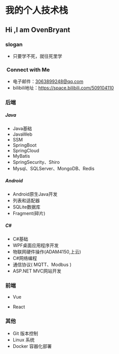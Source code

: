 # 我的个人技术栈



## Hi ,I am OvenBryant

### slogan

- 只要学不死，就往死里学




### &nbsp;Connect with Me

- 电子邮件：3063899248@qq.com
- bilibili地址：https://space.bilibili.com/509104110



### 后端

##### Java

- Java基础
- JavaWeb
- SSM
- SpringBoot
- SpringCloud
- MyBatis
- SpringSecurity、Shiro
- Mysql、SQLServer、MongoDB、Redis

##### Android

- Android原生Java开发
- 列表和适配器
- SQLite数据库
- Fragment(碎片)

##### C#

- C#基础
- WPF桌面应用程序开发
- 物联网硬件操作(ADAM4150,上云)
- C#网络编程
- 通信协议( MQTT、Modbus )
- ASP.NET MVC网站开发



### 前端

- Vue

- React



### 其他

- Git 版本控制
- Linux 系统
- Docker 容器化部署











